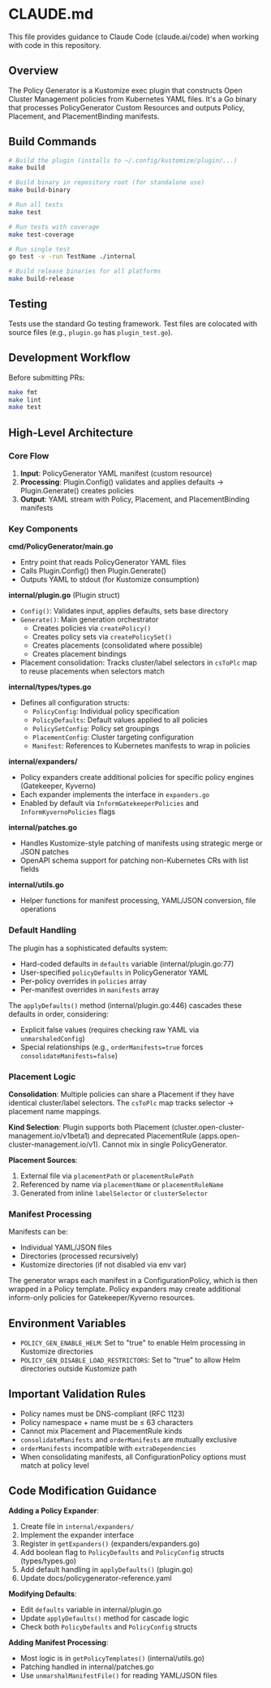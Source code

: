 # CLAUDE.md

This file provides guidance to Claude Code (claude.ai/code) when working with code in this repository.

## Overview

The Policy Generator is a Kustomize exec plugin that constructs Open Cluster Management policies from Kubernetes YAML files. It's a Go binary that processes PolicyGenerator Custom Resources and outputs Policy, Placement, and PlacementBinding manifests.

## Build Commands

```bash
# Build the plugin (installs to ~/.config/kustomize/plugin/...)
make build

# Build binary in repository root (for standalone use)
make build-binary

# Run all tests
make test

# Run tests with coverage
make test-coverage

# Run single test
go test -v -run TestName ./internal

# Build release binaries for all platforms
make build-release
```

## Testing

Tests use the standard Go testing framework. Test files are colocated with source files (e.g., `plugin.go` has `plugin_test.go`).

## Development Workflow

Before submitting PRs:
```bash
make fmt
make lint
make test
```

## High-Level Architecture

### Core Flow

1. **Input**: PolicyGenerator YAML manifest (custom resource)
2. **Processing**: Plugin.Config() validates and applies defaults → Plugin.Generate() creates policies
3. **Output**: YAML stream with Policy, Placement, and PlacementBinding manifests

### Key Components

**cmd/PolicyGenerator/main.go**
- Entry point that reads PolicyGenerator YAML files
- Calls Plugin.Config() then Plugin.Generate()
- Outputs YAML to stdout (for Kustomize consumption)

**internal/plugin.go** (Plugin struct)
- `Config()`: Validates input, applies defaults, sets base directory
- `Generate()`: Main generation orchestrator
  - Creates policies via `createPolicy()`
  - Creates policy sets via `createPolicySet()`
  - Creates placements (consolidated where possible)
  - Creates placement bindings
- Placement consolidation: Tracks cluster/label selectors in `csToPlc` map to reuse placements when selectors match

**internal/types/types.go**
- Defines all configuration structs:
  - `PolicyConfig`: Individual policy specification
  - `PolicyDefaults`: Default values applied to all policies
  - `PolicySetConfig`: Policy set groupings
  - `PlacementConfig`: Cluster targeting configuration
  - `Manifest`: References to Kubernetes manifests to wrap in policies

**internal/expanders/**
- Policy expanders create additional policies for specific policy engines (Gatekeeper, Kyverno)
- Each expander implements the interface in `expanders.go`
- Enabled by default via `InformGatekeeperPolicies` and `InformKyvernoPolicies` flags

**internal/patches.go**
- Handles Kustomize-style patching of manifests using strategic merge or JSON patches
- OpenAPI schema support for patching non-Kubernetes CRs with list fields

**internal/utils.go**
- Helper functions for manifest processing, YAML/JSON conversion, file operations

### Default Handling

The plugin has a sophisticated defaults system:
- Hard-coded defaults in `defaults` variable (internal/plugin.go:77)
- User-specified `policyDefaults` in PolicyGenerator YAML
- Per-policy overrides in `policies` array
- Per-manifest overrides in `manifests` array

The `applyDefaults()` method (internal/plugin.go:446) cascades these defaults in order, considering:
- Explicit false values (requires checking raw YAML via `unmarshaledConfig`)
- Special relationships (e.g., `orderManifests=true` forces `consolidateManifests=false`)

### Placement Logic

**Consolidation**: Multiple policies can share a Placement if they have identical cluster/label selectors. The `csToPlc` map tracks selector → placement name mappings.

**Kind Selection**: Plugin supports both Placement (cluster.open-cluster-management.io/v1beta1) and deprecated PlacementRule (apps.open-cluster-management.io/v1). Cannot mix in single PolicyGenerator.

**Placement Sources**:
1. External file via `placementPath` or `placementRulePath`
2. Referenced by name via `placementName` or `placementRuleName`
3. Generated from inline `labelSelector` or `clusterSelector`

### Manifest Processing

Manifests can be:
- Individual YAML/JSON files
- Directories (processed recursively)
- Kustomize directories (if not disabled via env var)

The generator wraps each manifest in a ConfigurationPolicy, which is then wrapped in a Policy template. Policy expanders may create additional inform-only policies for Gatekeeper/Kyverno resources.

## Environment Variables

- `POLICY_GEN_ENABLE_HELM`: Set to "true" to enable Helm processing in Kustomize directories
- `POLICY_GEN_DISABLE_LOAD_RESTRICTORS`: Set to "true" to allow Helm directories outside Kustomize path

## Important Validation Rules

- Policy names must be DNS-compliant (RFC 1123)
- Policy namespace + name must be ≤ 63 characters
- Cannot mix Placement and PlacementRule kinds
- `consolidateManifests` and `orderManifests` are mutually exclusive
- `orderManifests` incompatible with `extraDependencies`
- When consolidating manifests, all ConfigurationPolicy options must match at policy level

## Code Modification Guidance

**Adding a Policy Expander**:
1. Create file in `internal/expanders/`
2. Implement the expander interface
3. Register in `getExpanders()` (expanders/expanders.go)
4. Add boolean flag to `PolicyDefaults` and `PolicyConfig` structs (types/types.go)
5. Add default handling in `applyDefaults()` (plugin.go)
6. Update docs/policygenerator-reference.yaml

**Modifying Defaults**:
- Edit `defaults` variable in internal/plugin.go
- Update `applyDefaults()` method for cascade logic
- Check both `PolicyDefaults` and `PolicyConfig` structs

**Adding Manifest Processing**:
- Most logic is in `getPolicyTemplates()` (internal/utils.go)
- Patching handled in internal/patches.go
- Use `unmarshalManifestFile()` for reading YAML/JSON files
